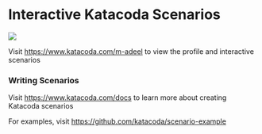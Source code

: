 # Interactive Katacoda Scenarios

[![](http://shields.katacoda.com/katacoda/m-adeel/count.svg)](https://www.katacoda.com/m-adeel "Get your profile on Katacoda.com")

Visit https://www.katacoda.com/m-adeel to view the profile and interactive scenarios

### Writing Scenarios
Visit https://www.katacoda.com/docs to learn more about creating Katacoda scenarios

For examples, visit https://github.com/katacoda/scenario-example

